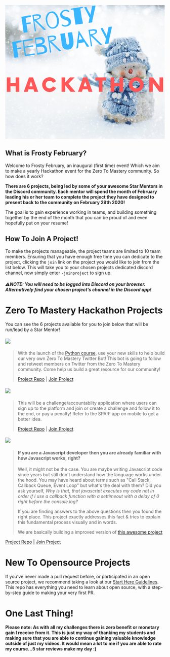 ![](./Frosty%20February.png)

## What is Frosty February?

Welcome to Frosty February, an inaugural (first time) event! Which we aim to make a yearly Hackathon event for the Zero To Mastery community. So how does it work?

**There are 6 projects, being led by some of your awesome Star Mentors in the Discord community. Each mentor will spend the month of February leading his or her team to complete the project they have designed to present back to the community on February 29th 2020!**

The goal is to gain experience working in teams, and building something together by the end of the month that you can be proud of and even hopefully put on your resume!

## How To Join A Project!

To make the projects manageable, the project teams are limited to 10 team members. Ensuring that you have enough free time you can dedicate to the project, clicking the `join` link on the project you would like to join from the list below. This will take you to your chosen projects dedicated discord channel, now simply enter `-joinproject` to sign up.
##### ⚠️**NOTE:** You will need to be logged into Discord on your browser. Alternatively find your chosen project's channel in the Discord app!

# Zero To Mastery Hackathon Projects

You can see the 6 projects available for you to join below that will be run/lead by a Star Mentor!

#### [![](https://img.shields.io/badge/PYTHON%20PROJECT-TWITTER%20BOT%20-blue?style=for-the-badge&logo=Python)](https://github.com/sballgirl11/zerotomastery-twitterbot)

> With the launch of the [Python course](https://www.udemy.com/course/complete-python-developer-zero-to-mastery/?couponCode=LEVELUPZTM), use your new skills to help build our very own Zero To Mastery Twitter Bot! This bot is going to follow and retweet members on Twitter from the Zero To Mastery community. Come help us build a great resource for our community!
>
> [Project Repo](https://github.com/sballgirl11/zerotomastery-twitterbot) | [Join Project](https://discordapp.com/channels/423464391791476747/668911804898082816/669201842194087946)

#### [![](https://img.shields.io/badge/REACT/NODE(EXPRESS)%20FULL%20STACK%20PROJECT-Challenge%20App-critical?style=for-the-badge&logo=REACT)](https://github.com/Dan-Y-Ko/zerotomastery-challenge-app)

> This will be a challenge/accountabilty application where users can sign up to the platform and join or create a challenge and follow it to the end, or pay a penalty! Refer to the SPAR! app on mobile to get a better idea.
>
> [Project Repo](https://github.com/Dan-Y-Ko/zerotomastery-challenge-app) | [Join Project](https://discordapp.com/channels/423464391791476747/668911948829687820/669203111289815090)

#### [![](https://img.shields.io/badge/REACT%20%26%20REDUX%20WEB%20APP%20PROJECT-MASTER%20THE%20EVENT%20LOOP-yellow?style=for-the-badge&logo=REACT)](https://github.com/r4pt0s/master_the_event_loop)
> #### If you are a Javascript developer then you are already familiar with how Javascript works, right?
> Well, it might not be the case. You are maybe writing Javascript code since years but still don't understand how the language works under the hood. You may have heard about terms such as "Call Stack, Callback Queue, Event Loop" but what's the deal with them?
>Did you ask yourself, *Why is that, that javascript executes my code not in order if I use a callback function with a settimeout with a delay of 0 right before the console.log?*
>
> If you are finding answers to the above questions then you found the right place. This project exactly addresses this fact & tries to explain this fundamental process visually and in words.
>
> We are basically building a improved version of [this awesome project](http://latentflip.com/loupe/)

[Project Repo](https://github.com/r4pt0s/master_the_event_loop) | [Join Project](https://discordapp.com/channels/423464391791476747/668911982371536904/669203649704230912)

# New To Opensource Projects

If you've never made a pull request before, or participated in an open source project, we recommend taking a look at our [Start Here Guidelines](https://github.com/zero-to-mastery/start-here-guidelines). This repo has everything you need to learn about open source, with a step-by-step guide to making your very first PR.

# One Last Thing!

**Please note: As with all my challenges there is zero benefit or monetary gain I receive from it. This is just my way of thanking my students and making sure that you are able to continue gaining valuable knowledge outside of just my videos. It would mean a lot to me if you are able to rate my course...5 star reviews make my day :)**
